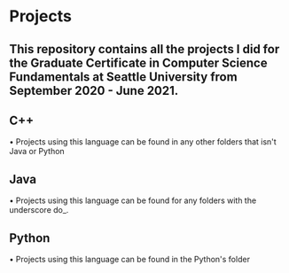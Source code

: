 # Projects
## This repository contains all the projects I did for the Graduate Certificate in Computer Science Fundamentals at Seattle University from September 2020 - June 2021. 
## C++
• Projects using this language can be found in any other folders that isn't Java or Python
## Java
• Projects using this language can be found for any folders with the underscore do_.
## Python
• Projects using this language can be found in the Python's folder
